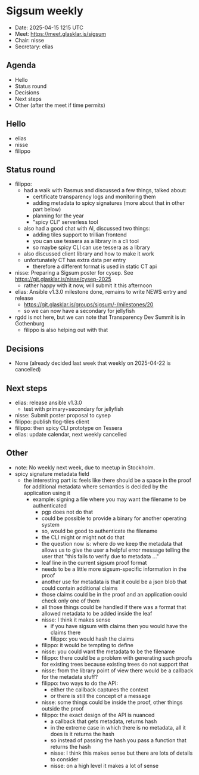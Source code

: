# Sigsum weekly

  - Date: 2025-04-15 1215 UTC
  - Meet: https://meet.glasklar.is/sigsum
  - Chair: nisse
  - Secretary: elias

## Agenda

  - Hello
  - Status round
  - Decisions
  - Next steps
  - Other (after the meet if time permits)

## Hello

  - elias
  - nisse
  - filippo

## Status round

  - filippo:
    - had a walk with Rasmus and discussed a few things, talked about:
      - certificate transparency logs and monitoring them
      - adding metadata to spicy signatures (more about that in other part below)
      - planning for the year
      - "spicy CLI" serverless tool
    - also had a good chat with Al, discussed two things:
      - adding tiles support to trillian frontend
      - you can use tessera as a library in a cli tool
      - so maybe spicy CLI can use tessera as a library
    - also discussed client library and how to make it work
    - unfortunately CT has extra data per entry
      - therefore a different format is used in static CT api
  - nisse: Preparing a Sigsum poster for cysep. See https://git.glasklar.is/nisse/cysep-2025
    - rather happy with it now, will submit it this afternoon
  - elias: Ansible v1.3.0 milestone done, remains to write NEWS entry and release
    - https://git.glasklar.is/groups/sigsum/-/milestones/20
    - so we can now have a secondary for jellyfish
  - rgdd is not here, but we can note that Transparency Dev Summit is in Gothenburg
    - filippo is also helping out with that

## Decisions

  - None (already decided last week that weekly on 2025-04-22 is cancelled)

## Next steps

  - elias: release ansible v1.3.0
    - test with primary+secondary for jellyfish
  - nisse: Submit poster  proposal to cysep
  - filippo: publish tlog-tiles client
  - filippo: then spicy CLI prototype on Tessera
  - elias: update calendar, next weekly cancelled

## Other

  - note: No weekly next week, due to meetup in Stockholm.
  - spicy signature metadata field
    - the interesting part is: feels like there should be a space in the proof for additional metadata where semantics is decided by the application using it
      - example: signing a file where you may want the filename to be authenticated
        - pgp does not do that
        - could be possible to provide a binary for another operating system
        - so, would be good to authenticate the filename
        - the CLI might or might not do that
        - the question now is: where do we keep the metadata that allows us to give the user a helpful error message telling the user that "this fails to verify due to metadata ..."
        - leaf line in the current sigsum proof format
        - needs to be a little more sigsum-specific information in the proof
        - another use for metadata is that it could be a json blob that could contain additional claims
        - those claims could be in the proof and an application could check only one of them
        - all those things could be handled if there was a format that allowed metadata to be added inside the leaf
        - nisse: I think it makes sense
          - if you have sigsum with claims then you would have the claims there
          - filippo: you would hash the claims
        - filippo: it would be tempting to define
        - nisse: you could want the metadata to be the filename
        - filippo: there could be a problem with generating such proofs for existing trees because existing trees do not support that
        - nisse: from the library point of view there would be a callback for the metadata stuff?
        - filippo: two ways to do the API:
            - either the callback captures the context
            - or there is still the concept of a message
        - nisse: some things could be inside the proof, other things outside the proof
        - filippo: the exact design of the API is nuanced
          - a callback that gets metadata, returns hash
          - in the extreme case in which there is no metadata, all it does is it returns the hash
          - so instead of passing the hash you pass a function that returns the hash
          - nisse: I think this makes sense but there are lots of details to consider
          - nisse: on a high level it makes a lot of sense

